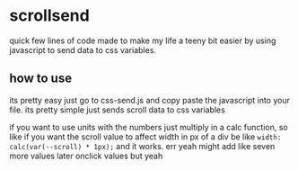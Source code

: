 # scrollsend
quick few lines of code made to make my life a teeny bit easier by using javascript to send data to css variables. 
## how to use
its pretty easy just go to css-send.js and copy paste the javascript into your file. its pretty simple just sends scroll data to css variables

if you want to use units with the numbers just multiply in a calc function, so like if you want the scroll value to affect width in px of a div be like `width: calc(var(--scroll) * 1px);` and it works. err yeah might add like seven more values later onclick values but yeah
